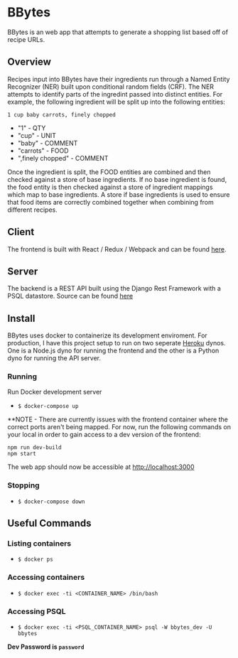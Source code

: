 # BBytes

BBytes is an web app that attempts to generate a shopping list based off of recipe URLs. 

## Overview

Recipes input into BBytes have their ingredients run through a Named Entity Recognizer (NER) built upon conditional random fields (CRF). The NER attempts to identify parts of the ingredint passed into distinct entities. For example, the following ingredient will be split up into the following entities:
```
1 cup baby carrots, finely chopped
```
- "1" - QTY
- "cup" - UNIT
- "baby" - COMMENT
- "carrots" - FOOD
- ",finely chopped" - COMMENT

Once the ingredient is split, the FOOD entities are combined and then checked against a store of base ingredients. If no base ingredient is found, the food entity is then checked against a store of ingredient mappings which map to base ingredients. A store if base ingredients is used to ensure that food items are correctly combined together when combining from different recipes.

## Client

The frontend is built with React / Redux / Webpack and can be found [here](https://github.com/Orevarc/bbytes_client).

## Server

The backend is a REST API built using the Django Rest Framework with a PSQL datastore. Source can be found [here](https://github.com/Orevarc/bbytes_server)

## Install

BBytes uses docker to containerize its development enviroment. For production, I have this project setup to run on two seperate [Heroku](https://www.heroku.com/) dynos. One is a Node.js dyno for running the frontend and the other is a Python dyno for running the API server.

### Running

Run Docker development server

- `$ docker-compose up`

**NOTE - There are currently issues with the frontend container where the correct ports aren't being mapped. For now, run the following commands on your local in order to gain access to a dev version of the frontend:

```
npm run dev-build
npm start
```

The web app should now be accessible at [http://localhost:3000](http://localhost:3000)

### Stopping 

- `$ docker-compose down`

## Useful Commands

### Listing containers

- `$ docker ps`

### Accessing containers

- `$ docker exec -ti <CONTAINER_NAME> /bin/bash`

### Accessing PSQL

- `$ docker exec -ti <PSQL_CONTAINER_NAME> psql -W bbytes_dev -U bbytes`

**Dev Password is `password`**
